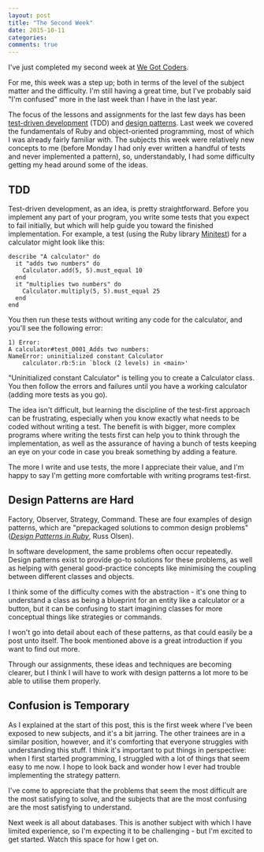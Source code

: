 ```yaml
---
layout: post
title: "The Second Week"
date: 2015-10-11
categories:
comments: true
---
```


I've just completed my second week at [We Got Coders](http://wegotcoders.com).

For me, this week was a step up; both in terms of the level of the subject matter and the difficulty. I'm still having a great time, but I've probably said "I'm confused" more in the last week than I have in the last year.

The focus of the lessons and assignments for the last few days has been [test-driven development](https://en.wikipedia.org/wiki/Test-driven_development) (TDD) and [design patterns](https://en.wikipedia.org/wiki/Software_design_pattern). Last week we covered the fundamentals of Ruby and object-oriented programming, most of which I was already fairly familiar with. The subjects this week were relatively new concepts to me (before Monday I had only ever written a handful of tests and never implemented a pattern), so, understandably, I had some difficulty getting my head around some of the ideas.

TDD
---
Test-driven development, as an idea, is pretty straightforward. Before you implement any part of your program, you write some tests that you expect to fail initially, but which will help guide you toward the finished implementation. For example, a test (using the Ruby library [Minitest](https://github.com/seattlerb/minitest)) for a calculator might look like this:

~~~
describe "A calculator" do
  it "adds two numbers" do
    Calculator.add(5, 5).must_equal 10
  end
  it "multiplies two numbers" do
    Calculator.multiply(5, 5).must_equal 25
  end
end
~~~

You then run these tests without writing any code for the calculator, and you'll see the following error:

~~~
1) Error:
A calculator#test_0001_Adds two numbers:
NameError: uninitialized constant Calculator
    calculator.rb:5:in `block (2 levels) in <main>'
~~~

"Uninitialized constant Calculator" is telling you to create a Calculator class. You then follow the errors and failures until you have a working calculator (adding more tests as you go).

The idea isn't difficult, but learning the discipline of the test-first approach can be frustrating, especially when you know exactly what needs to be coded without writing a test. The benefit is with bigger, more complex programs where writing the tests first can help you to think through the implementation, as well as the assurance of having a bunch of tests keeping an eye on your code in case you break something by adding a feature.

The more I write and use tests, the more I appreciate their value, and I'm happy to say I'm getting more comfortable with writing programs test-first.

Design Patterns are Hard
------------------------
Factory, Observer, Strategy, Command. These are four examples of design patterns, which are "prepackaged solutions to common design problems" ([*Design Patterns in Ruby*](http://www.amazon.co.uk/Design-Patterns-Ruby-Addison-Wesley-Professional/dp/0321490452), Russ Olsen).

In software development, the same problems often occur repeatedly. Design patterns exist to provide go-to solutions for these problems, as well as helping with general good-practice concepts like minimising the coupling between different classes and objects.

I think some of the difficulty comes with the abstraction - it's one thing to understand a class as being a blueprint for an entity like a calculator or a button, but it can be confusing to start imagining classes for more conceptual things like strategies or commands.

I won't go into detail about each of these patterns, as that could easily be a post unto itself. The book mentioned above is a great introduction if you want to find out more.

Through our assignments, these ideas and techniques are becoming clearer, but I think I will have to work with design patterns a lot more to be able to utilise them properly.

Confusion is Temporary
----------------------
As I explained at the start of this post, this is the first week where I've been exposed to new subjects, and it's a bit jarring. The other trainees are in a similar position, however, and it's comforting that everyone struggles with understanding this stuff. I think it's important to put things in perspective: when I first started programming, I struggled with a lot of things that seem easy to me now. I hope to look back and wonder how I ever had trouble implementing the strategy pattern.

I've come to appreciate that the problems that seem the most difficult are the most satisfying to solve, and the subjects that are the most confusing are the most satisfying to understand.

Next week is all about databases. This is another subject with which I have limited experience, so I'm expecting it to be challenging - but I'm excited to get started. Watch this space for how I get on.
